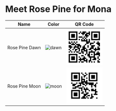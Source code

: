 # Meet Rose Pine for Mona


| Name | Color | QR Code |
|---|---|---|
| Rose Pine Dawn | ![dawn](https://github.com/SocietasEvanescentes/RosePineForMona/assets/25782090/6fd2019c-217d-4e24-a5a8-a4c2f570c4c7) | ![Rose Pine Dawn QR Code](https://raw.githubusercontent.com/SocietasEvanescentes/RosePineForMona/main/RosePineDawnQR.jpeg) |
| Rose Pine Moon | ![moon](https://github.com/SocietasEvanescentes/RosePineForMona/assets/25782090/331db868-2f0f-41a1-a566-1076fadd5e8c) | ![Rose Pine Moon QR Code](https://raw.githubusercontent.com/SocietasEvanescentes/RosePineForMona/main/RosePineMoonQR.jpg) |
